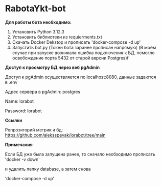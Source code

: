 # RabotaYkt-bot
**Для работы бота необходимо:**
1. Установить Python 3.12.3
2. Установить библиотеки из requierments.txt
3. Скачать Docker Dekstop и прописать 'docker-compose -d up'
4. Запустить bot.py (Токен бота заранее прописан напрямую)
(В моём случае при запуске возникала ошибка подключения к БД, помогло освобождение порта 5432 от старой версии Postgres)f

**Доступ к просмотру БД через веб pgAdmin**

Доступ к pgAdmin осуществляется по localhost:8080, данные задаются в .env

Адрес сервера в pgAdmin: postgres

Name: lorabot

Password: lorabot

**Ссылки**

Репрозиторий метрик и бд: https://github.com/aleksspevak/lorabot/tree/main

**Примечания**

Если БД уже была запущена ранее, то сначало необходимо прописать 
'docker -v down'

и удалить папку database, а затем снова 

'docker-compose -d up'
